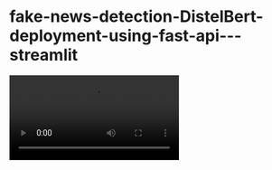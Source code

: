 # fake-news-detection-DistelBert-deployment-using-fast-api---streamlit
<video src="Screencast%20from%202023-06-30%2016-22-48.mp4" controls="controls" style="max-width: 730px;">
</video>
